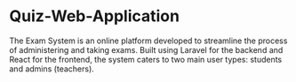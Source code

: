 # Quiz-Web-Application
The Exam System is an online platform developed to streamline the process of administering and taking exams. Built using Laravel for the backend and React for the frontend, the system caters to two main user types: students and admins (teachers).
